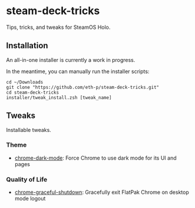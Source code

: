 # steam-deck-tricks
Tips, tricks, and tweaks for SteamOS Holo.

## Installation
An all-in-one installer is currently a work in progress.

In the meantime, you can manually run the installer scripts:

```shell
cd ~/Downloads
git clone "https://github.com/eth-p/steam-deck-tricks.git"
cd steam-deck-tricks
installer/tweak_install.zsh [tweak_name]
```

## Tweaks
Installable tweaks.

### Theme

* [chrome-dark-mode](tweaks/chrome-dark-mode/): Force Chrome to use dark mode for its UI and pages

### Quality of Life

* [chrome-graceful-shutdown](tweaks/chrome-graceful-shutdown/): Gracefully exit FlatPak Chrome on desktop mode logout
